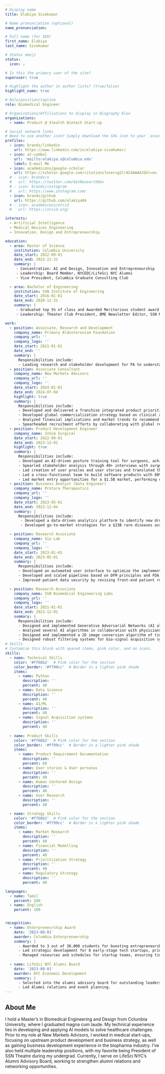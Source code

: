 ```yaml
---
# Display name
title: Elakiya Sivakumar

# Name pronunciation (optional)
name_pronunciation: 

# Full name (for SEO)
first_name: Elakiya
last_name: Sivakumar

# Status emoji
status:
  icon: ☕️

# Is this the primary user of the site?
superuser: true

# Highlight the author in author lists? (true/false)
highlight_name: true

# Role/position/tagline
role: Biomedical Engineer

# Organizations/Affiliations to display in Biography blox
organizations:
  - name: Product @ Stealth Biotech Start-up

# Social network links
# Need to use another icon? Simply download the SVG icon to your `assets/media/icons/` folder.
profiles:
  - icon: brands/linkedin
    url: https://www.linkedin.com/in/elakiya-sivakumar/
  - icon: at-symbol
    url: 'mailto:elakiya.s@columbia.edu'
    label: E-mail Me
  - icon: academicons/google-scholar
    url: https://scholar.google.com/citations?user=g2lrAC4AAAAJ&hl=en
  # - icon: brands/x
  #   url: https://twitter.com/GetResearchDev
  # - icon: brands/instagram
  #   url: https://www.instagram.com/
  - icon: brands/github
    url: https://github.com/elakiya04
  # - icon: academicons/orcid
  #   url: https://orcid.org/

interests:
  - Artificial Intelligence
  - Medical Devices Engineering
  - Innovation, Design and Entrepreneurship

education:
  - area: Master of Science
    institution: Columbia University
    date_start: 2022-09-01
    date_end: 2023-12-31
    summary: |
     - Concentration: AI and Design, Innovation and Entrepreneurship
     - Leadership: Board Member, NYCEDC/LifeSci NYC Alumni
     - Vice President, Columbia Graduate Consulting Club 

  - area: Bachelor of Engineering
    institution: SSN Institute of Engineering
    date_start: 2016-01-01
    date_end: 2020-12-31
    summary: |
     - Graduated top 5% of class and Awarded Meritorious student award for Academic Excellence
     - Leadership: Theater Club President, BME Newsletter Editor, SSN MUN Executive Board Director

work:
  - position: Associate, Research and Development
    company_name: Primary Aldosteronism Foundation
    company_url: ''
    company_logo: ''
    date_start: 2021-01-01
    date_end: ''
    summary: |
      Responsibilities include:
      - Leading research and stakeholder development for PA to understand current    affairs, track research and derive so-whats for the foundation and take next stepst
  - position: Associate Consultant
    company_name: New Markets Advisors
    company_url: ''
    company_logo: ''
    date_start: 2024-01-01
    date_end: 2024-07-04
    highlight: true
    summary: |
      Responsibilities include:
      - Developed and delivered a franchise integrated product prioritization strategy for a medical diagnostics market leader for the US hospital networks market by analyzing portfolio and conducting market research.
      - Developed global commercialization strategy based on clinical and regulatory intelligence, existing portfolio, to develop marketing strategy, product positioning and establish unique marketing strategies.
      - Analyzed financial implications and market trends to recommend strategies for a $2B product introduction project, enhancing market access and supporting go-to-market strategies.
      - Spearheaded recruitment efforts by collaborating with global recruitment partners, overseeing the shortlisting of candidates for surveys and interviews, and ensuring alignment with project requirements
  - position: Product Development Engineer
    company_name: InSim Surgical
    date_start: 2022-09-01
    date_end: 2023-12-01
    highlight: true
    summary: |
      Responsibilities include:
      - Developed an AI-driven posture training tool for surgeons, achieving 80% user compliance, following ISO and FDA guidelines for Class 2 devices, reducing $15M in losses from musculoskeletal disorders in surgeons.
      - Spearled stakeholder analysis through 40+ interviews with surgeons, pain experts, and engineers, forming close strategic partnerships and ensuring compliance with medical device regulations.
      - Led creation of user proiles and user stories and translated them into product specifications to lead product design and engineering.
      - Led a cross-functional team to build software products with 80% user compliance based on DFM principles.
      - Led market entry opportunities for a $1.5B market, performing competitive landscape analysis and developing business models based on supply, sales and marketing methods.
  - position: Business Analyst (Data Engineer)
    company_name: Protara Therapeutics
    company_url: ''
    company_logo: ''
    date_start: 2023-05-01
    date_end: 2023-12-04
    summary: |
      Responsibilities include:
       - Developed a data-driven analytics platform to identify new drug assets, utilizing Python and SQL to build data pipelines, integrate datasets, and automate workflows for over 500 companies.
       - Developed go-to-market strategies for a $23B rare diseases asset’s market entry, incorporating physician insights to ensure the solutions met current clinical needs and regulatory standards.

  - position: Research Associate
    company_name: Sia Lab
    company_url: ''
    company_logo: ''
    date_start: 2023-01-01
    date_end: 2023-05-01
    summary: |
      Responsibilities include:
      - Developed an automated user interface to optimize the implementation and analysis of infrared microscope images of calcium-detecting hydrogel patches, increasing efficiency by 25%, based on animal study.
      - Developed and scaled pipelines based on DFM principles and FDA regulations for class 2 devices for image data acquisition, data storing, preprocessing and analysis using deep learning neural networks. 
      - Improved patient data security by revising front-end patient records frameworks in collaboration with senior researchers.

  - position: Research Associate
    company_name: SSN Biomedical Engineering Labs
    company_url: ''
    company_logo: ''
    date_start: 2021-01-01
    date_end: 2023-12-01
    summary: |
      Responsibilities include:
      - Designed and implemented Generative Adversarial Networks (AI algorithm) to increase the number of images in a spine image dataset by 159% to boost performance of traditional deep learning models on medical data.
      - Analyzed several AI algorithms in collaboration with physicians to classify breast cancer data to assist diagnosis at point-of-care and published a research article in an international conference with the findings.
      - Designed and implemented a 2D image conversion algorithm of time-variant brain signal (EEG) data into images to utilize traditional convolutional neural networks for predicting mental task overload.
      - Designed robust filtering systems for bio-signal acquisition systems, to reduce signal to noise ratio of the collected data and improve diagnostic accuracy following ISO and FDA guidelines for Class 2 devices.
# Skills
# Customize this block with spaced items, pink color, and no icons.
skills:
  - name: Technical Skills
    color: '#ff66b2'  # Pink color for the section
    color_border: '#ff99cc'  # Border in a lighter pink shade
    items:
      - name: Python
        description: ''
        percent: 40
      - name: Data Science
        description: ''
        percent: 40
      - name: AI/ML
        description: ''
        percent: 40
      - name: Signal Acquisition systems
        description: ''
        percent: 40
  
  - name: Product Skills
    color: '#ff66b2'  # Pink color for the section
    color_border: '#ff99cc'  # Border in a lighter pink shade
    items:
      - name: Product Requirement Documentation
        description: ''
        percent: 60
      - name: User stories & User personas
        description: ''
        percent: 40
      - name: Human Centered Design
        description: ''
        percent: 40
      - name: User Research
        description: ''
        percent: 40

  - name: Strategy Skills
    color: '#ff66b2'  # Pink color for the section
    color_border: '#ff99cc'  # Border in a lighter pink shade
    items:
      - name: Market Research
        description: ''
        percent: 40
      - name: Financial Modelling
        description: ''
        percent: 40
      - name: Prioritization Strategy
        description: ''
        percent: 40
      - name: Regulatory Strategy
        description: ''
        percent: 40

languages:
  - name: Tamil
    percent: 100
  - name: English
    percent: 100


recognition:
  - name: Enterpreneurship Award
    date: '2023-08-01'
    awarder: Columbia Enterprenuership  
    summary: |
      - Awarded to 3 out of 30,000 students for boosting entrepreneurship within the Columbia University community.
      - Led strategic development for 8 early-stage tech startups, prioritizing growth plans and resource allocation, resulting in accelerated growth and enhanced critical networks.
      - Managed resources and schedules for startup teams, ensuring timely project completion and efficient use of infrastructure, significantly improving operational efficiency.
      
  - name: LifeSci NYC Alumni Board
    date: '2023-08-01'
    awarder: NYC Economic Development
    summary: |
      - Selected into the alumni advisory board for outstanding leadership and contributions to Life Sciences NYC.
      - Led Alumni relations and event planning.
---
```


## About Me

I hold a Master’s in Biomedical Engineering and Design from Columbia University, where I graduated magna cum laude. My technical experience lies in developing and applying AI models to solve healthcare challenges. Prior to my role at New Markets Advisors, I worked in medical start-ups, focusing on upstream product development and business strategy, as well as gaining business development experience in the biopharma industry. I’ve also held multiple leadership positions, with my favorite being President of SSN Theatre during my undergrad. Currently, I serve on LifeSci NYC’s Alumni Advisory Board, working to strengthen alumni relations and networking opportunities.
